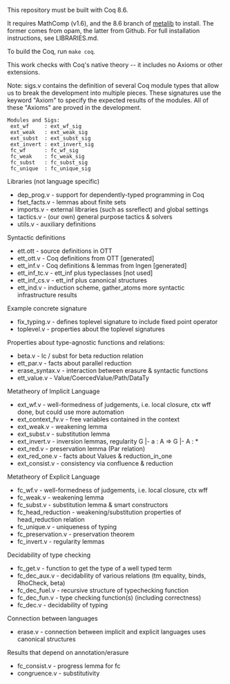 This repository must be built with Coq 8.6.

It requires MathComp (v1.6), and the 8.6 branch of
[metalib](https://github.com/plclub/metalib) to
install.  The former comes from opam, the latter from Github.  For full
installation instructions, see LIBRARIES.md.

To build the Coq, run `make coq`.

This work checks with Coq's native theory -- it includes no Axioms or other
extensions.

Note: sigs.v contains the definition of several Coq module types that allow us
to break the development into multiple pieces. These signatures use the
keyword "Axiom" to specify the expected results of the modules.  All of these
"Axioms" are proved in the development.

    Modules and Sigs:
     ext_wf     : ext_wf_sig
     ext_weak   : ext_weak_sig
     ext_subst  : ext_subst_sig
     ext_invert : ext_invert_sig
     fc_wf      : fc_wf_sig
     fc_weak    : fc_weak_sig
     fc_subst   : fc_subst_sig
     fc_unique  : fc_unique_sig

Libraries (not language specific)
* dep_prog.v     - support for dependently-typed programming in Coq
* fset_facts.v   - lemmas about finite sets
* imports.v      - external libraries (such as ssreflect) and global settings
* tactics.v      - (our own) general purpose tactics & solvers
* utils.v        - auxiliary definitions

Syntactic definitions
* ett.ott        - source definitions in OTT
* ett_ott.v      - Coq definitions from OTT  [generated]
* ett_inf.v      - Coq definitions & lemmas from lngen [generated]
* ett_inf_tc.v   - ett_inf plus typeclasses [not used]
* ett_inf_cs.v   - ett_inf plus canonical structures
* ett_ind.v      - induction scheme, gather_atoms
                   more syntactic infrastructure results



Example concrete signature

* fix_typing.v   - defines toplevel signature to include fixed point operator
* toplevel.v     - properties about the toplevel signatures

Properties about type-agnostic functions and relations:

* beta.v         - lc / subst for beta reduction relation
* ett_par.v      - facts about parallel reduction
* erase_syntax.v - interaction between erasure & syntactic functions
* ett_value.v    - Value/CoercedValue/Path/DataTy


Metatheory of Implicit Language
* ext_wf.v       - well-formedness of judgements, i.e. local closure, ctx wff
                   done, but could use more automation
* ext_context_fv.v - free variables contained in the context
* ext_weak.v     - weakening lemma
* ext_subst.v    - substitution lemma
* ext_invert.v   - inversion lemmas, regularity   G |- a : A => G |- A : *
* ext_red.v      - preservation lemma (Par relation)
* ext_red_one.v  - facts about Values & reduction_in_one
* ext_consist.v  - consistency via confluence & reduction


Metatheory of Explicit Language
* fc_wf.v           - well-formedness of judgements, i.e. local closure, ctx wff
* fc_weak.v         - weakening lemma
* fc_subst.v        - substitution lemma & smart constructors
* fc_head_reduction - weakening/substitution properties of head_reduction relation
* fc_unique.v       - uniqueness of typing
* fc_preservation.v - preservation theorem
* fc_invert.v       - regularity lemmas

Decidability of type checking
* fc_get.v          - function to get the type of a well typed term
* fc_dec_aux.v      - decidability of various relations
                      (tm equality, binds, RhoCheck, beta)
* fc_dec_fuel.v     - recursive structure of typechecking function
* fc_dec_fun.v      - type checking function(s) (including correctness)
* fc_dec.v          - decidability of typing


Connection between languages
* erase.v           - connection between implicit and explicit languages
                      uses canonical structures

Results that depend on annotation/erasure
* fc_consist.v      - progress lemma for fc
* congruence.v      - substitutivity
